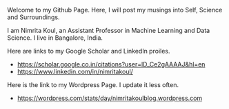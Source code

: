 Welcome to my Github Page. Here, I will post my musings into Self, Science and Surroundings.

I am Nimrita Koul, an Assistant Professor in Machine Learning and Data Science. I live in Bangalore, India.

Here are links to my Google Scholar and LinkedIn proiles.

- https://scholar.google.co.in/citations?user=lD_Ce2gAAAAJ&hl=en
- https://www.linkedin.com/in/nimritakoul/

Here is the link to my Wordpress Page. I update it less often.

- https://wordpress.com/stats/day/nimritakoulblog.wordpress.com
